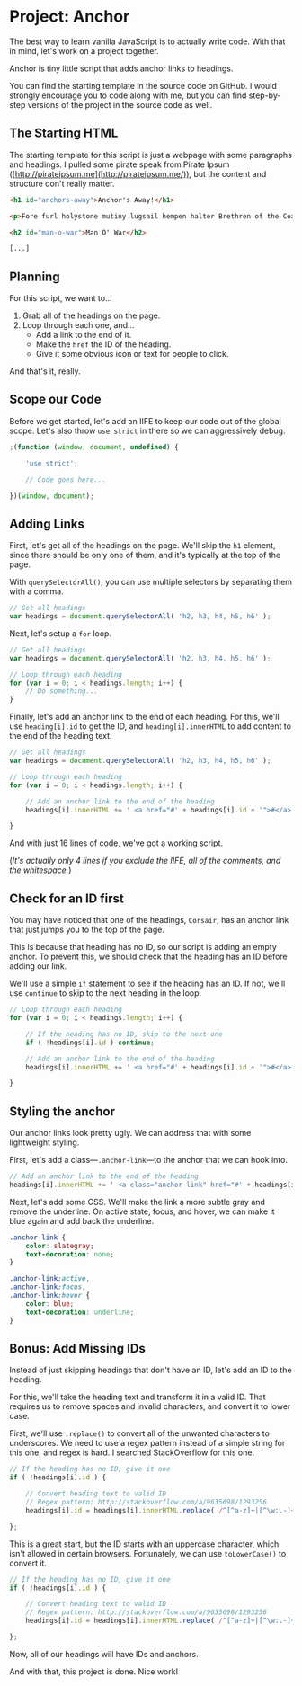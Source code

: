 
# Project: Anchor

The best way to learn vanilla JavaScript is to actually write code. With that in mind, let's work on a project together.

Anchor is tiny little script that adds anchor links to headings.

You can find the starting template in the source code on GitHub. I would strongly encourage you to code along with me, but you can find step-by-step versions of the project in the source code as well.


## The Starting HTML

The starting template for this script is just a webpage with some paragraphs and headings. I pulled some pirate speak from Pirate Ipsum ([http://pirateipsum.me](http://pirateipsum.me/)), but the content and structure don't really matter.

```html
<h1 id="anchors-away">Anchor's Away!</h1>

<p>Fore furl holystone mutiny lugsail hempen halter Brethren of the Coast Corsair. Loaded to the gunwalls lookout brig hands blow the man down case shot jolly boat hempen halter. Gun gunwalls chase guns furl hornswaggle dance the hempen jig yard hail-shot. Pressgang quarterdeck prow lugger spanker fluke broadside reef.</p>

<h2 id="man-o-war">Man O' War</h2>

[...]
```


## Planning

For this script, we want to...

1. Grab all of the headings on the page.
2. Loop through each one, and...
	- Add a link to the end of it.
	- Make the `href` the ID of the heading.
	- Give it some obvious icon or text for people to click.

And that's it, really.


## Scope our Code

Before we get started, let's add an IIFE to keep our code out of the global scope. Let's also throw `use strict` in there so we can aggressively debug.

```javascript
;(function (window, document, undefined) {

	'use strict';

	// Code goes here...

})(window, document);
```


## Adding Links

First, let's get all of the headings on the page. We'll skip the `h1` element, since there should be only one of them, and it's typically at the top of the page.

With `querySelectorAll()`, you can use multiple selectors by separating them with a comma.

```javascript
// Get all headings
var headings = document.querySelectorAll( 'h2, h3, h4, h5, h6' );
```

Next, let's setup a `for` loop.

```javascript
// Get all headings
var headings = document.querySelectorAll( 'h2, h3, h4, h5, h6' );

// Loop through each heading
for (var i = 0; i < headings.length; i++) {
	// Do something...
}
```

Finally, let's add an anchor link to the end of each heading. For this, we'll use `heading[i].id` to get the ID, and `heading[i].innerHTML` to add content to the end of the heading text.

```javascript
// Get all headings
var headings = document.querySelectorAll( 'h2, h3, h4, h5, h6' );

// Loop through each heading
for (var i = 0; i < headings.length; i++) {

	// Add an anchor link to the end of the heading
	headings[i].innerHTML += ' <a href="#' + headings[i].id + '">#</a>';

}
```

And with just 16 lines of code, we've got a working script.

(*It's actually only 4 lines if you exclude the IIFE, all of the comments, and the whitespace.*)


## Check for an ID first

You may have noticed that one of the headings, `Corsair`, has an anchor link that just jumps you to the top of the page.

This is because that heading has no ID, so our script is adding an empty anchor. To prevent this, we should check that the heading has an ID before adding our link.

We'll use a simple `if` statement to see if the heading has an ID. If not, we'll use `continue` to skip to the next heading in the loop.

```javascript
// Loop through each heading
for (var i = 0; i < headings.length; i++) {

	// If the heading has no ID, skip to the next one
	if ( !headings[i].id ) continue;

	// Add an anchor link to the end of the heading
	headings[i].innerHTML += ' <a href="#' + headings[i].id + '">#</a>';

}
```


## Styling the anchor

Our anchor links look pretty ugly. We can address that with some lightweight styling.

First, let's add a class&mdash;`.anchor-link`&mdash;to the anchor that we can hook into.

```javascript
// Add an anchor link to the end of the heading
headings[i].innerHTML += ' <a class="anchor-link" href="#' + headings[i].id + '">#</a>';
```

Next, let's add some CSS. We'll make the link a more subtle gray and remove the underline. On active state, focus, and hover, we can make it blue again and add back the underline.

```css
.anchor-link {
	color: slategray;
	text-decoration: none;
}

.anchor-link:active,
.anchor-link:focus,
.anchor-link:hover {
	color: blue;
	text-decoration: underline;
}
```


## Bonus: Add Missing IDs

Instead of just skipping headings that don't have an ID, let's add an ID to the heading.

For this, we'll take the heading text and transform it in a valid ID. That requires us to remove spaces and invalid characters, and convert it to lower case.

First, we'll use `.replace()` to convert all of the unwanted characters to underscores. We need to use a regex pattern instead of a simple string for this one, and regex is hard. I searched StackOverflow for this one.

```javascript
// If the heading has no ID, give it one
if ( !headings[i].id ) {

	// Convert heading text to valid ID
	// Regex pattern: http://stackoverflow.com/a/9635698/1293256
	headings[i].id = headings[i].innerHTML.replace( /^[^a-z]+|[^\w:.-]+/gi, '_' );

};
```

This is a great start, but the ID starts with an uppercase character, which isn't allowed in certain browsers. Fortunately, we can use `toLowerCase()` to convert it.

```javascript
// If the heading has no ID, give it one
if ( !headings[i].id ) {

	// Convert heading text to valid ID
	// Regex pattern: http://stackoverflow.com/a/9635698/1293256
	headings[i].id = headings[i].innerHTML.replace( /^[^a-z]+|[^\w:.-]+/gi, '_' ).toLowerCase();

};
```

Now, all of our headings will have IDs and anchors.

And with that, this project is done. Nice work!
